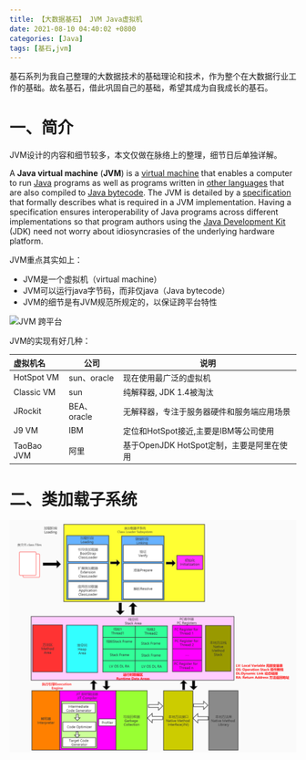 ```yaml
---
title: 【大数据基石】 JVM Java虚拟机
date: 2021-08-10 04:40:02 +0800
categories: [Java]
tags: [基石,jvm]
---
```

基石系列为我自己整理的大数据技术的基础理论和技术，作为整个在大数据行业工作的基础。故名基石，借此巩固自己的基础，希望其成为自我成长的基石。

# 一、简介
JVM设计的内容和细节较多，本文仅做在脉络上的整理，细节日后单独详解。

A **Java virtual machine** (**JVM**) is a [virtual machine](https://en.wikipedia.org/wiki/Virtual_machine) that enables a computer to run [Java](https://en.wikipedia.org/wiki/Java_(software_platform)) programs as well as programs written in [other languages](https://en.wikipedia.org/wiki/List_of_JVM_languages) that are also compiled to [Java bytecode](https://en.wikipedia.org/wiki/Java_bytecode). The JVM is detailed by a [specification](https://en.wikipedia.org/wiki/Specification_(technical_standard)) that formally describes what is required in a JVM implementation. Having a specification ensures interoperability of Java programs across different implementations so that program authors using the [Java Development Kit](https://en.wikipedia.org/wiki/Java_Development_Kit) (JDK) need not worry about idiosyncrasies of the underlying hardware platform.

JVM重点其实如上：

* JVM是一个虚拟机（virtual machine）
* JVM可以运行java字节码，而非仅java（Java bytecode）
* JVM的细节是有JVM规范所规定的，以保证跨平台特性

![JVM 跨平台](assets/img/post_img/jvm_kpt.png)

JVM的实现有好几种：

| 虚拟机名   | 公司        | 说明                                       |
| :--------- | ----------- | ------------------------------------------ |
| HotSpot VM | sun、oracle | 现在使用最广泛的虚拟机                     |
| Classic VM | sun         | 纯解释器, JDK 1.4被淘汰                    |
| JRockit    | BEA、oracle | 无解释器，专注于服务器硬件和服务端应用场景 |
| J9 VM      | IBM         | 定位和HotSpot接近,主要是IBM等公司使用      |
| TaoBao JVM | 阿里        | 基于OpenJDK HotSpot定制，主要是阿里在使用  |

# 二、类加载子系统

![JVM 类加载](assets/img/posts_img/jvm_ljz.png)

